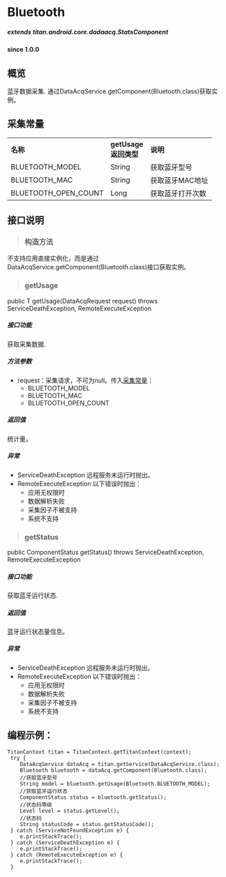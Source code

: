 # Bluetooth				

##### extends titan.android.core.dadaacq.StatsComponent #####

#### since 1.0.0 ####

## 概览

蓝牙数据采集. 通过DataAcqService.getComponent(Bluetooth.class)获取实例。

## 采集常量

<table border="0" cellspacing="0"  cellpadding="0" width="100%">
<tr>
  <th width="100" align="left">名称</td>
  <th width="60" align="left">getUsage返回类型</td>
  <th align="left">说明</td>
</tr>
<tr>
  <td width="100">BLUETOOTH_MODEL</td>
  <td>String</td>
  <td>获取蓝牙型号</td>
</tr>
<tr>
  <td width="100">BLUETOOTH_MAC</td>
  <td>String</td>
  <td>获取蓝牙MAC地址</td>
</tr>
<tr>
  <td width="100">BLUETOOTH_OPEN_COUNT</td>
  <td>Long</td>
  <td>获取蓝牙打开次数</td>
</tr>
</table>


## 接口说明

> ### 构造方法

不支持应用直接实例化，而是通过DataAcqService.getComponent(Bluetooth.class)接口获取实例。

> ### getUsage

public <T> T getUsage(DataAcqRequest<T> request) throws ServiceDeathException, RemoteExecuteException 

##### 接口功能
获取采集数据.

##### 方法参数
* request：采集请求，不可为null。传入[采集常量](#采集常量)：
	- BLUETOOTH_MODEL
	- BLUETOOTH_MAC
	- BLUETOOTH_OPEN_COUNT
	
##### 返回值
统计量。

##### 异常
* ServiceDeathException 远程服务未运行时抛出。
* RemoteExecuteException 以下错误时抛出：
	* 应用无权限时
	* 数据解析失败
	* 采集因子不被支持
	* 系统不支持

> ### getStatus

public ComponentStatus getStatus() throws ServiceDeathException, RemoteExecuteException 

##### 接口功能
获取蓝牙运行状态.
	
##### 返回值
蓝牙运行状态量信息。

##### 异常
* ServiceDeathException 远程服务未运行时抛出。
* RemoteExecuteException 以下错误时抛出：
	* 应用无权限时
	* 数据解析失败
	* 采集因子不被支持
	* 系统不支持

## 编程示例：

```
TitanContext titan = TitanContext.getTitanContext(context);
 try {
 	DataAcqService dataAcq = titan.getService(DataAcqService.class);
 	Bluetooth bluetooth = dataAcq.getComponent(Bluetooth.class);
	//获取蓝牙型号
 	String model = bluetooth.getUsage(Bluetooth.BLUETOOTH_MODEL);
	//获取蓝牙运行状态
    ComponentStatus status = bluetooth.getStatus();
    //状态码等级
    Level level = status.getLevel();
    //状态码
    String statusCode = status.getStatusCode();
 } catch (ServiceNotFoundException e) {
 	e.printStackTrace();
 } catch (ServiceDeathException e) {
 	e.printStackTrace();
 } catch (RemoteExecuteException e) {
 	e.printStackTrace();
 }
```